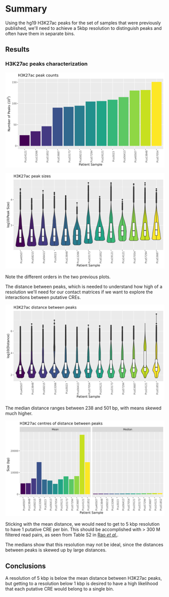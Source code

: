 # Summary

Using the hg19 H3K27ac peaks for the set of samples that were previously published, we'll need to achieve a 5kbp resolution to distinguish peaks and often have them in separate bins.

## Results

### H3K27ac peaks characterization

![Peak counts](Stats/peak-counts.png)

![Peak sizes](Stats/peak-sizes.png)

Note the different orders in the two previous plots.

The distance between peaks, which is needed to understand how high of a resolution we'll need for our contact matrices if we want to explore the interactions between putative CREs.

![Distance between peaks](Stats/peak-dists.png)

The median distance ranges between 238 and 501 bp, with means skewed much higher.

![Distance between peaks](Stats/peak-dists-centres.png)

Sticking with the mean distance, we would need to get to 5 kbp resolution to have 1 putative CRE per bin.
This should be accomplished with > 300 M filtered read pairs, as seen from Table S2 in [Rao _et al._](https://doi.org/10/xqj).

The medians show that this resolution may not be ideal, since the distances between peaks is skewed up by large distances.

## Conclusions

A resolution of 5 kbp is below the mean distance between H3K27ac peaks, but getting to a resolution below 1 kbp is desired to have a high likelihood that each putative CRE would belong to a single bin.
